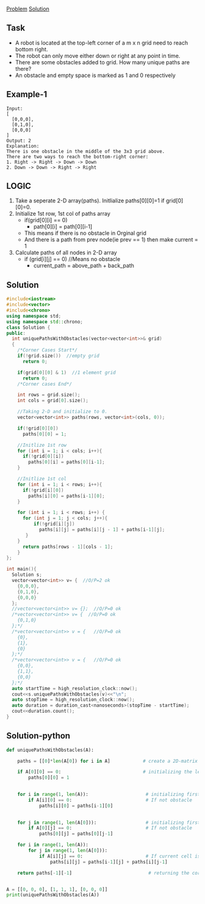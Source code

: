 [Problem](https://leetcode.com/problems/unique-paths-ii/)
[Solution](https://www.geeksforgeeks.org/unique-paths-in-a-grid-with-obstacles/)

## Task
  - A robot is located at the top-left corner of a m x n grid need to reach bottom right.
  - The robot can only move either down or right at any point in time.
  - There are some obstacles added to grid. How many unique paths are there?
  - An obstacle and empty space is marked as 1 and 0 respectively
  
## Example-1
```
Input:
[
  [0,0,0],
  [0,1,0],
  [0,0,0]
]
Output: 2
Explanation:
There is one obstacle in the middle of the 3x3 grid above.
There are two ways to reach the bottom-right corner:
1. Right -> Right -> Down -> Down
2. Down -> Down -> Right -> Right
```

## LOGIC
  1. Take a seperate 2-D array(paths). Initlialize paths[0][0]=1 if grid[0][0]=0.
  2. Initialize 1st row, 1st col of paths array
     - if(grid[0][i] == 0)
       - path[0][i] = path[0][i-1]
     - This means if there is no obstacle in Orginal grid
     - And there is a path from prev node(ie prev == 1) then make current = 1
  3. Calculate paths of all nodes in 2-D array
     - if (grid[i][j] == 0)   //Means no obstacle
       - current_path = above_path + back_path
        
## Solution
```c++
#include<iostream>
#include<vector>
#include<chrono>
using namespace std;
using namespace std::chrono;
class Solution {
public:
  int uniquePathsWithObstacles(vector<vector<int>>& grid)
  {
    /*Corner Cases Start*/
    if(!grid.size())  //empty grid
      return 0;

    if(grid[0][0] & 1)  //1 element grid
      return 0;
    /*Corner cases End*/

    int rows = grid.size();
    int cols = grid[0].size();

    //Taking 2-D and initialize to 0.
    vector<vector<int>> paths(rows, vector<int>(cols, 0));

    if(!grid[0][0])
      paths[0][0] = 1;

    //Initlize 1st row
    for (int i = 1; i < cols; i++){
      if(!grid[0][i])
        paths[0][i] = paths[0][i-1];
    }

    //Initlize 1st col
    for (int i = 1; i < rows; i++){
      if(!grid[i][0])
        paths[i][0] = paths[i-1][0];
    }

    for (int i = 1; i < rows; i++) {
      for (int j = 1; j < cols; j++){
          if(!grid[i][j])
            paths[i][j] = paths[i][j - 1] + paths[i-1][j];
       }
    }
      return paths[rows - 1][cols - 1];
    }
};

int main(){
  Solution s;
  vector<vector<int>> v= {  //O/P=2 ok
    {0,0,0},
    {0,1,0},
    {0,0,0}
  };
  //vector<vector<int>> v= {};  //O/P=0 ok
  /*vector<vector<int>> v= {  //O/P=0 ok
    {0,1,0}
  };*/
  /*vector<vector<int>> v = {   //O/P=0 ok
    {0},
    {1},
    {0}
  };*/
  /*vector<vector<int>> v = {   //O/P=0 ok
    {0,0},
    {1,1},
    {0,0}
  };*/
  auto startTime = high_resolution_clock::now();
  cout<<s.uniquePathsWithObstacles(v)<<"\n";
  auto stopTime = high_resolution_clock::now();
  auto duration = duration_cast<nanoseconds>(stopTime - startTime);
  cout<<duration.count();
}    
```
  
## Solution-python
```python
def uniquePathsWithObstacles(A):

    paths = [[0]*len(A[0]) for i in A]            # create a 2D-matrix and initializing with value 0

    if A[0][0] == 0:                              # initializing the left corner if no obstacle there
        paths[0][0] = 1

    
    for i in range(1, len(A)):                     # initializing first column of the 2D matrix
        if A[i][0] == 0:                           # If not obstacle
            paths[i][0] = paths[i-1][0]

   
    for j in range(1, len(A[0])):                  # initializing first row of the 2D matrix
        if A[0][j] == 0:                           # If not obstacle
            paths[0][j] = paths[0][j-1]

    for i in range(1, len(A)):
        for j in range(1, len(A[0])):
            if A[i][j] == 0:                       # If current cell is not obstacle
                paths[i][j] = paths[i-1][j] + paths[i][j-1]

    return paths[-1][-1]                            # returning the corner value of the matrix


A = [[0, 0, 0], [1, 1, 1], [0, 0, 0]]
print(uniquePathsWithObstacles(A))
```
